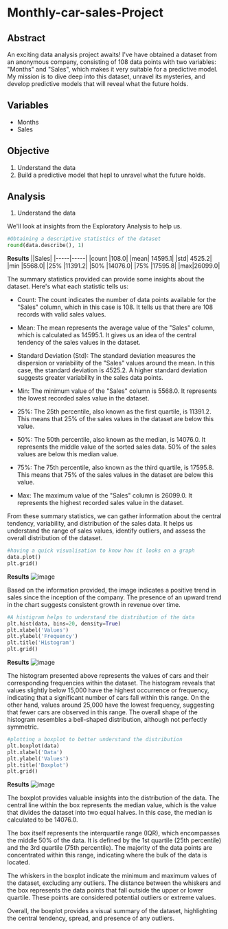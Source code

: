 # Monthly-car-sales-Project

## Abstract
An exciting data analysis project awaits! I've have obtained a dataset from an anonymous company, consisting of 108 data points with two variables: "Months" and "Sales", which makes it very suitable for a predictive model. My mission is to dive deep into this dataset, unravel its mysteries, and develop predictive models that will reveal what the future holds.

## Variables
- Months
- Sales

## Objective
1. Understand the data
2. Build a predictive model that hepl to unravel what the future holds.

## Analysis
1. Understand the data

We'll look at insights from the Exploratory Analysis to help us.

```python
#Obtaining a descriptive statistics of the dataset
round(data.describe(), 1)
```
**Results**
    ||Sales|
|-----|-----|
|count	|108.0|
|mean|	14595.1|
|std| 4525.2|
|min	|5568.0|
|25%	|11391.2|
|50%	|14076.0|
|75%	|17595.8|
|max|26099.0|

The summary statistics provided can provide some insights about the dataset. Here's what each statistic tells us:

- Count: The count indicates the number of data points available for the "Sales" column, which in this case is 108. It tells us that there are 108 records with valid sales values.

- Mean: The mean represents the average value of the "Sales" column, which is calculated as 14595.1. It gives us an idea of the central tendency of the sales values in the dataset.

- Standard Deviation (Std): The standard deviation measures the dispersion or variability of the "Sales" values around the mean. In this case, the standard deviation is 4525.2. A higher standard deviation suggests greater variability in the sales data points.

- Min: The minimum value of the "Sales" column is 5568.0. It represents the lowest recorded sales value in the dataset.

- 25%: The 25th percentile, also known as the first quartile, is 11391.2. This means that 25% of the sales values in the dataset are below this value.

- 50%: The 50th percentile, also known as the median, is 14076.0. It represents the middle value of the sorted sales data. 50% of the sales values are below this median value.

- 75%: The 75th percentile, also known as the third quartile, is 17595.8. This means that 75% of the sales values in the dataset are below this value.

- Max: The maximum value of the "Sales" column is 26099.0. It represents the highest recorded sales value in the dataset.

From these summary statistics, we can gather information about the central tendency, variability, and distribution of the sales data. It helps us understand the range of sales values, identify outliers, and assess the overall distribution of the dataset.

```python
#having a quick visualisation to know how it looks on a graph
data.plot()
plt.grid()
```
**Results**
![image](https://github.com/LouisLiron/Monthly-car-sales-Project/assets/124049051/0939aeec-5568-4d0d-816a-ed9b2bb064cf)

Based on the information provided, the image indicates a positive trend in sales since the inception of the company. The presence of an upward trend in the chart suggests consistent growth in revenue over time.

```python
#A histigram helps to understand the distribution of the data
plt.hist(data, bins=20, density=True)
plt.xlabel('Values')
plt.ylabel('Frequency')
plt.title('Histogram')
plt.grid()
```
**Results**
![image](https://github.com/LouisLiron/Monthly-car-sales-Project/assets/124049051/34831cf2-c6f0-4654-b2c3-e8dbeb07281c)

The histogram presented above represents the values of cars and their corresponding frequencies within the dataset. The histogram reveals that values slightly below 15,000 have the highest occurrence or frequency, indicating that a significant number of cars fall within this range. On the other hand, values around 25,000 have the lowest frequency, suggesting that fewer cars are observed in this range. The overall shape of the histogram resembles a bell-shaped distribution, although not perfectly symmetric.

```python
#plotting a boxplot to better understand the distribution
plt.boxplot(data)
plt.xlabel('Data')
plt.ylabel('Values')
plt.title('Boxplot')
plt.grid()
```
**Results**
![image](https://github.com/LouisLiron/Monthly-car-sales-Project/assets/124049051/b42aa4e5-e287-4b10-9887-1aeb6fe8f648)

The boxplot provides valuable insights into the distribution of the data. The central line within the box represents the median value, which is the value that divides the dataset into two equal halves. In this case, the median is calculated to be 14076.0.

The box itself represents the interquartile range (IQR), which encompasses the middle 50% of the data. It is defined by the 1st quartile (25th percentile) and the 3rd quartile (75th percentile). The majority of the data points are concentrated within this range, indicating where the bulk of the data is located.

The whiskers in the boxplot indicate the minimum and maximum values of the dataset, excluding any outliers. The distance between the whiskers and the box represents the data points that fall outside the upper or lower quartile. These points are considered potential outliers or extreme values.

Overall, the boxplot provides a visual summary of the dataset, highlighting the central tendency, spread, and presence of any outliers.
